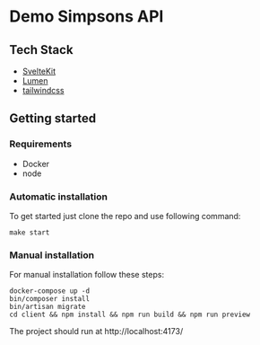 # Demo Simpsons API

## Tech Stack

- [SvelteKit](https://github.com/sveltejs/kit)
- [Lumen](https://github.com/laravel/lumen)
- [tailwindcss](https://github.com/tailwindlabs/tailwindcss)

## Getting started

### Requirements

- Docker
- node

### Automatic installation

To get started just clone the repo and use following command:

```
make start
```

### Manual installation

For manual installation follow these steps:

```
docker-compose up -d
bin/composer install
bin/artisan migrate
cd client && npm install && npm run build && npm run preview
```

The project should run at http://localhost:4173/
